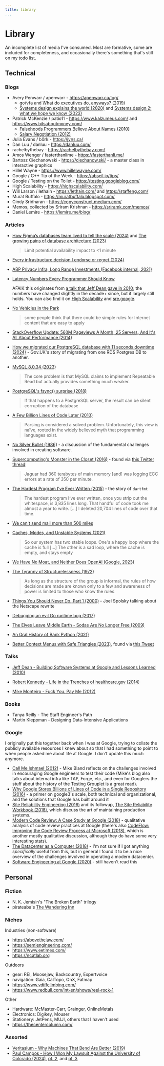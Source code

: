 ```yaml
---
title: library
...
```


# Library

An incomplete list of media I've consumed. Most are formative, some are included for completeness, and occasionally there's something that's still on my todo list.

## Technical

### Blogs

* Avery Penwarr / apenwarr - https://apenwarr.ca/log/
  * go/vfa and [What do executives do, anyways? (2019)](https://apenwarr.ca/log/20190926)
  * [Systems design explains the world (2020)](https://apenwarr.ca/log/20201227) and [Systems design 2: what we hope we know (2023)](https://apenwarr.ca/log/20230415)
* Patrick McKenzie / patio11 - https://www.kalzumeus.com/ and https://www.bitsaboutmoney.com/
  * [Falsehoods Programmers Believe About Names (2010)](https://www.kalzumeus.com/2010/06/17/falsehoods-programmers-believe-about-names/)
  * [Salary Negotiation (2012)](https://www.kalzumeus.com/2012/01/23/salary-negotiation/)
* Julia Evans / b0rk - https://jvns.ca/
* Dan Luu / danluu - https://danluu.com/
* rachelbythebay - https://rachelbythebay.com/
* Amos Wenger / fasterthanlime - https://fasterthanli.me/
* Bartosz Ciechanowski - https://ciechanow.ski/ - a master class in interactive graphics
* Hillel Wayne - https://www.hillelwayne.com/
* Google / C++ Tip of the Week - https://abseil.io/tips/
* Google / Testing on the Toilet - https://testing.googleblog.com/
* High Scalability - https://highscalability.com/
* Will Larson / lethain - https://lethain.com/ and https://staffeng.com/
* Murat Buffalo - https://muratbuffalo.blogspot.com/
* Cindy Sridharan - https://copyconstruct.medium.com/
* Memos, collected by Sriram Krishnan - https://sriramk.com/memos/
* Daniel Lemire - https://lemire.me/blog/

### Articles

* [How Figma’s databases team lived to tell the scale (2024)](https://www.figma.com/blog/how-figmas-databases-team-lived-to-tell-the-scale/) and [The growing pains of database architecture (2023)](https://www.figma.com/blog/how-figma-scaled-to-multiple-databases/)

  > Limit potential availability impact to <1 minute

* [Every infrastructure decision I endorse or regret
    (2024)](https://cep.dev/posts/every-infrastructure-decision-i-endorse-or-regret-after-4-years-running-infrastructure-at-a-startup/)

* [ABP Privacy Infra, Long Range Investments (Facebook internal, 2021)](https://www.documentcloud.org/documents/21716382-facebook-data-lineage-internal-document)

* [Latency Numbers Every Programmer Should Know](https://colin-scott.github.io/personal_website/research/interactive_latency.html)

  AFAIK this originates from [a talk that Jeff Dean gave in
  2010][latency-numbers-jeff-dean]; the numbers have changed slightly in the
  decade+ since, but it largely still holds. You can also find it on [High
  Scalability][latency-numbers-high-scalability] and
  [sre.google][latency-numbers-sre-google].

[latency-numbers-jeff-dean]: https://youtu.be/modXC5IWTJI?t=3554
[latency-numbers-high-scalability]: http://highscalability.com/blog/2011/1/26/google-pro-tip-use-back-of-the-envelope-calculations-to-choo.html
[latency-numbers-sre-google]: https://static.googleusercontent.com/media/sre.google/en//static/pdf/rule-of-thumb-latency-numbers-letter.pdf

* [No Vehicles in the Park](https://novehiclesinthepark.com/)

  > some people think that there could be simple rules for Internet content that are easy to apply

* [StackOverflow Update: 560M Pageviews A Month, 25 Servers, And It's All About Performance (2014)](http://highscalability.com/blog/2014/7/21/stackoverflow-update-560m-pageviews-a-month-25-servers-and-i.html)

* [How we migrated our PostgreSQL database with 11 seconds downtime (2024)](https://gds.blog.gov.uk/2024/01/17/how-we-migrated-our-postgresql-database-with-11-seconds-downtime/) - Gov.UK's story of migrating from one RDS Postgres DB to another.

* [MySQL 8.0.34 (2023)](https://jepsen.io/analyses/mysql-8.0.34.pdf)

  > The core problem is that MySQL claims to implement Repeatable Read but
  > actually provides something much weaker.

* [PostgreSQL's fsync() surprise (2018)](https://lwn.net/Articles/752063/)

  > If that happens to a PostgreSQL server, the result can be silent corruption
  > of the database

* [A Few Billion Lines of Code Later (2010)](https://web.stanford.edu/~engler/BLOC-coverity.pdf)

  > Parsing is considered a solved problem. Unfortunately, this view is naïve,
  > rooted in the widely believed myth that programming languages exist.


* [No Silver Bullet (1986)](http://worrydream.com/refs/Brooks-NoSilverBullet.pdf) - a discussion of the fundamental challenges involved in creating software.

* [Supercomputing's Monster in the Closet (2016)](https://spectrum.ieee.org/computing/hardware/how-to-kill-a-supercomputer-dirty-power-cosmic-rays-and-bad-solder) - found via [this Twitter thread](https://twitter.com/whitequark/status/980522328151834624?s=19)

  > Jaguar had 360 terabytes of main memory [and] was logging ECC errors at a
  > rate of 350 per minute.

* [The Hardest Program I've Ever Written (2015)](http://journal.stuffwithstuff.com/2015/09/08/the-hardest-program-ive-ever-written/) - the story of `dartfmt`

  > The hardest program I’ve ever written, once you strip out the whitespace,
  > is 3,835 lines long. That handful of code took me almost a year to write.
  > [...] I deleted 20,704 lines of code over that time.

* [We can't send mail more than 500 miles](https://web.mit.edu/jemorris/humor/500-miles)

* [Caches, Modes, and Unstable Systems (2021)](https://brooker.co.za/blog/2021/08/27/caches.html)

  > So our system has two stable loops. One's a happy loop where the cache is
  > full [...] The other is a sad loop, where the cache is empty, and stays
  > empty

* [We Have No Moat, and Neither Does OpenAI (Google, 2023)](https://www.semianalysis.com/p/google-we-have-no-moat-and-neither)

* [The Tyranny of Structurelessness (1972)](https://www.jofreeman.com/joreen/tyranny.htm)

  > As long as the structure of the group is informal, the rules of how
  > decisions are made are known only to a few and awareness of power is
  > limited to those who know the rules.

* [Things You Should Never Do, Part 1 (2000)](https://www.joelonsoftware.com/2000/04/06/things-you-should-never-do-part-i/) - Joel Spolsky talking about the Netscape rewrite

* [Debugging an evil Go runtime bug (2017)](https://marcan.st/2017/12/debugging-an-evil-go-runtime-bug/)

* [The Elves Leave Middle Earth - Sodas Are No Longer Free (2009)](https://steveblank.com/2009/12/21/the-elves-leave-middle-earth-%E2%80%93-soda%E2%80%99s-are-no-longer-free/)

* [An Oral History of Bank Python (2021)](https://calpaterson.com/bank-python.html)

* [Better Context Menus with Safe Triangles (2023)](https://www.smashingmagazine.com/2023/08/better-context-menus-safe-triangles/), found via [this Tweet](https://twitter.com/claviska/status/1710098277767729479?t=9M1Mv15eiCqWxx7q8ghztg)

### Talks

* [Jeff Dean - Building Software Systems at Google and Lessons Learned (2010)](https://youtu.be/modXC5IWTJI)

* [Robert Kennedy - Life in the Trenches of healthcare.gov (2014)](https://www.dotconferences.com/2014/05/robert-kennedy-life-in-the-trenches-of-healthcare-gov)

* [Mike Monteiro - Fuck You, Pay Me (2012)](https://youtu.be/jVkLVRt6c1U)

### Books

* Tanya Reilly - The Staff Engineer's Path
* Martin Kleppman - Designing Data-Intensive Applications

### Google

I originally put this together back when I was at Google, trying to collate the publicly available resources I knew about so that I had something to point to when people asked me about life at Google. I don't update this much anymore.

* [Call Me Ishmael (2012)](https://mike-bland.com/2012/08/10/call-me-ishmael.html) - Mike Bland reflects on the challenges involved in encouraging Google engineers to test their code (Mike's blog also talks about internal infra like TAP, Forge, etc., and even for Googlers the stuff about the history of the Testing Grouplet is a great read).
* [Why Google Stores Billions of Lines of Code in a Single Repository (2016)](https://dl.acm.org/doi/pdf/10.1145/2854146) - a primer on google3's scale, both technical and organizational, and the solutions that Google has built around it
* [Site Reliability Engineering (2016)](https://landing.google.com/sre/sre-book/toc/index.html) and its followup, [The Site Reliability Workbook (2018)](https://landing.google.com/sre/workbook/toc/), which discuss the art of maintaining production systems.
* [Modern Code Review: A Case Study at Google (2018)](https://sback.it/publications/icse2018seip.pdf) - qualitative analysis of code review practices at Google (there's also [CodeFlow: Improving the Code Review Process at Microsoft (2018)](https://queue.acm.org/detail.cfm?id=3292420), which is another mostly qualitative discussion, although they do have some very interesting stats).
* [The Datacenter as a Computer (2018)](https://www.morganclaypool.com/doi/pdf/10.2200/S00874ED3V01Y201809CAC046) - I'm not sure if I got anything *specifically* useful from this, but in general I found it to be a nice overview of the challenges involved in operating a modern datacenter.
* [Software Engineering at Google (2020)](https://abseil.io/resources/swe-book) - still haven't read this

## Personal

### Fiction

* N. K. Jemisin's "The Broken Earth" trilogy
* pirateaba's [The Wandering Inn](https://wanderinginn.com/)

### Niches

Industries (non-software)

* https://abovethelaw.com/
* https://semiengineering.com/
* https://www.eetimes.com/
* https://ncatlab.org

Outdoors

* gear: REI, Moosejaw, Backcountry, Expertvoice
* navigation: Gaia, CalTopo, OnX, Fatmap
* https://www.vdiffclimbing.com/
* https://www.redbull.com/int-en/shows/reel-rock-1

Other

* Hardware: McMaster-Carr, Grainger, OnlineMetals
* Electronics: Digikey, Mouser
* Stationery: JetPens, MUJI, others that I haven't used
* https://thecentercolumn.com/

### Assorted

* [Veritasium - Why Machines That Bend Are Better (2019)](https://youtu.be/97t7Xj_iBv0)
* [Paul Campos - How I Won My Lawsuit Against the University of Colorado (2024)][campos-pt-1], [pt. 2][campos-pt-2], and [pt. 3][campos-pt-3]

[campos-pt-1]: https://www.lawyersgunsmoneyblog.com/2024/02/how-i-won-my-lawsuit-against-the-university-of-colorado
[campos-pt-2]: https://www.lawyersgunsmoneyblog.com/2024/02/how-i-won-my-lawsuit-against-the-university-of-colorado-part-ii
[campos-pt-3]: https://www.lawyersgunsmoneyblog.com/2024/02/how-i-won-my-lawsuit-against-the-university-of-colorado-part-iii
